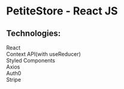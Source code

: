 # PetiteStore - React JS

## Technologies:

React\
Context API(with useReducer)\
Styled Components\
Axios\
Auth0\
Stripe
